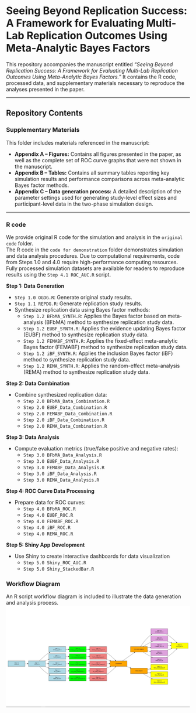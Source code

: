# Seeing Beyond Replication Success: A Framework for Evaluating Multi-Lab Replication Outcomes Using Meta-Analytic Bayes Factors

This repository accompanies the manuscript entitled *“Seeing Beyond Replication Success: A Framework for Evaluating Multi-Lab Replication Outcomes Using Meta-Analytic Bayes Factors.”* It contains the R code, processed data, and supplementary materials necessary to reproduce the analyses presented in the paper.

---

## Repository Contents

### Supplementary Materials
This folder includes materials referenced in the manuscript:

- **Appendix A – Figures:** Contains all figures presented in the paper, as well as the complete set of ROC curve graphs that were not shown in the manuscript. 
- **Appendix B – Tables:** Contains all summary tables reporting key simulation results and performance comparisons across meta-analytic Bayes factor methods.  
- **Appendix C – Data generation process:** A detailed description of the parameter settings used for generating study-level effect sizes and participant-level data in the two-phase simulation design.

---
### R code
We provide original R code for the simulation and analysis in the `original code` folder.  
The R code in the `code for demonstration` folder demonstrates simulation and data analysis procedures. Due to computational requirements, code from Steps 1.0 and 4.0 require high-performance computing resources. Fully processed simulation datasets are available for readers to reproduce results using the `Step 4.1 ROC_AUC.R` script.

**Step 1: Data Generation**
-  `Step 1.0 OGDG.R`: Generate original study results.
-  `Step 1.1 REPDG.R`: Generate replication study results.
- Synthesize replication data using Bayes factor methods:
  - `Step 1.2 BFbMA_SYNTH.R`: Applies the Bayes factor based on meta-analysis (BFbMA)  method to synthesize replication study data.
  - `Step 1.2 EUBF_SYNTH.R`: Applies the evidence updating Bayes factor (EUBF) method to synthesize replication study data.
  - `Step 1.2 FEMABF_SYNTH.R`: Applies the fixed-effect meta-analytic Bayes factor (FEMABF)  method to synthesize replication study data.
  - `Step 1.2 iBF_SYNTH.R`: Applies the inclusion Bayes factor (iBF) method to synthesize replication study data.
  - `Step 1.2 REMA_SYNTH.R`: Applies the random-effect meta-analysis (REMA) method to synthesize replication study data.

**Step 2: Data Combination**
- Combine synthesized replication data:
  - `Step 2.0 BFbMA_Data_Combination.R`
  - `Step 2.0 EUBF_Data_Combination.R`
  - `Step 2.0 FEMABF_Data_Combination.R`
  - `Step 2.0 iBF_Data_Combination.R`
  - `Step 2.0 REMA_Data_Combination.R`

**Step 3: Data Analysis**
- Compute evaluation metrics (true/false positive and negative rates):
  - `Step 3.0 BFbMA_Data_Analysis.R`
  - `Step 3.0 EUBF_Data_Analysis.R`
  - `Step 3.0 FEMABF_Data_Analysis.R`
  - `Step 3.0 iBF_Data_Analysis.R`
  - `Step 3.0 REMA_Data_Analysis.R`

**Step 4: ROC Curve Data Processing**
- Prepare data for ROC curves:
  - `Step 4.0 BFbMA_ROC.R`
  - `Step 4.0 EUBF_ROC.R`
  - `Step 4.0 FEMABF_ROC.R`
  - `Step 4.0 iBF_ROC.R`
  - `Step 4.0 REMA_ROC.R`

**Step 5: Shiny App Development**
- Use Shiny to create interactive dashboards for data visualization
  - `Step 5.0 Shiny_ROC_AUC.R`
  - `Step 5.0 Shiny_StackedBar.R`

### Workflow Diagram

An R script workflow diagram is included to illustrate the data generation and analysis process.
![Workflow Diagram](images/workflow2.png)

     
